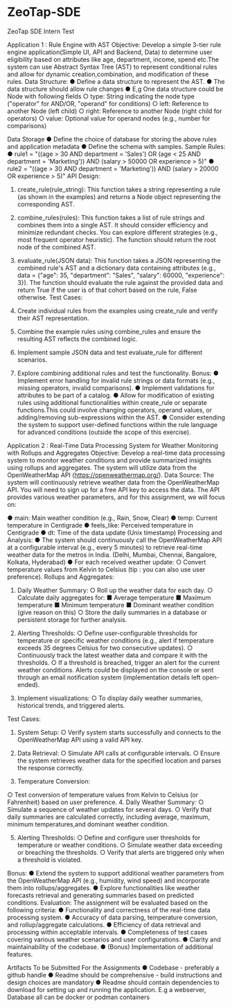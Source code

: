 # ZeoTap-SDE
ZeoTap SDE Intern Test

Application 1 : Rule Engine with AST
Objective:
Develop a simple 3-tier rule engine application(Simple UI, API and Backend, Data) to determine
user eligibility based on attributes like age, department, income, spend etc.The system can use
Abstract Syntax Tree (AST) to represent conditional rules and allow for dynamic
creation,combination, and modification of these rules.
Data Structure:
● Define a data structure to represent the AST.
● The data structure should allow rule changes
● E,g One data structure could be Node with following fields
○ type: String indicating the node type ("operator" for AND/OR, "operand" for
conditions)
○ left: Reference to another Node (left child)
○ right: Reference to another Node (right child for operators)
○ value: Optional value for operand nodes (e.g., number for comparisons)

Data Storage
● Define the choice of database for storing the above rules and application metadata
● Define the schema with samples.
Sample Rules:
● rule1 = "((age > 30 AND department = 'Sales') OR (age < 25 AND
department = 'Marketing')) AND (salary > 50000 OR experience >
5)"
● rule2 = "((age > 30 AND department = 'Marketing')) AND (salary >
20000 OR experience > 5)"
API Design:
1. create_rule(rule_string): This function takes a string representing a rule (as
shown in the examples) and returns a Node object representing the corresponding AST.
2. combine_rules(rules): This function takes a list of rule strings and combines them
into a single AST. It should consider efficiency and minimize redundant checks. You can
explore different strategies (e.g., most frequent operator heuristic). The function should
return the root node of the combined AST.

3. evaluate_rule(JSON data): This function takes a JSON representing the combined
rule's AST and a dictionary data containing attributes (e.g., data = {"age": 35,
"department": "Sales", "salary": 60000, "experience": 3}). The
function should evaluate the rule against the provided data and return True if the user is
of that cohort based on the rule, False otherwise.
Test Cases:
1. Create individual rules from the examples using create_rule and verify their AST
representation.
2. Combine the example rules using combine_rules and ensure the resulting AST
reflects the combined logic.
3. Implement sample JSON data and test evaluate_rule for different scenarios.
4. Explore combining additional rules and test the functionality.
Bonus:
● Implement error handling for invalid rule strings or data formats (e.g., missing operators,
invalid comparisons).
● Implement validations for attributes to be part of a catalog.
● Allow for modification of existing rules using additional functionalities within
create_rule or separate functions.This could involve changing operators, operand
values, or adding/removing sub-expressions within the AST.
● Consider extending the system to support user-defined functions within the rule
language for advanced conditions (outside the scope of this exercise).

Application 2 : Real-Time Data Processing System for
Weather Monitoring with Rollups and Aggregates
Objective:
Develop a real-time data processing system to monitor weather conditions and provide
summarized insights using rollups and aggregates. The system will utilize data from the
OpenWeatherMap API (https://openweathermap.org/).
Data Source:
The system will continuously retrieve weather data from the OpenWeatherMap API. You will
need to sign up for a free API key to access the data. The API provides various weather
parameters, and for this assignment, we will focus on:

● main: Main weather condition (e.g., Rain, Snow, Clear)
● temp: Current temperature in Centigrade
● feels_like: Perceived temperature in Centigrade
● dt: Time of the data update (Unix timestamp)
Processing and Analysis:
● The system should continuously call the OpenWeatherMap API at a configurable interval
(e.g., every 5 minutes) to retrieve real-time weather data for the metros in India. (Delhi,
Mumbai, Chennai, Bangalore, Kolkata, Hyderabad)
● For each received weather update:
○ Convert temperature values from Kelvin to Celsius (tip : you can also use user
preference).
Rollups and Aggregates:
1. Daily Weather Summary:
○ Roll up the weather data for each day.
○ Calculate daily aggregates for:
■ Average temperature
■ Maximum temperature
■ Minimum temperature
■ Dominant weather condition (give reason on this)
○ Store the daily summaries in a database or persistent storage for further analysis.
2. Alerting Thresholds:
○ Define user-configurable thresholds for temperature or specific weather
conditions (e.g., alert if temperature exceeds 35 degrees Celsius for two
consecutive updates).
○ Continuously track the latest weather data and compare it with the thresholds.
○ If a threshold is breached, trigger an alert for the current weather conditions.
Alerts could be displayed on the console or sent through an email notification
system (implementation details left open-ended).

3. Implement visualizations:
○ To display daily weather summaries, historical trends, and triggered alerts.

Test Cases:
1. System Setup:
○ Verify system starts successfully and connects to the OpenWeatherMap API
using a valid API key.

2. Data Retrieval:
○ Simulate API calls at configurable intervals.
○ Ensure the system retrieves weather data for the specified location and parses
the response correctly.
3. Temperature Conversion:

○ Test conversion of temperature values from Kelvin to Celsius (or Fahrenheit)
based on user preference.
4. Daily Weather Summary:
○ Simulate a sequence of weather updates for several days.
○ Verify that daily summaries are calculated correctly, including average, maximum,
minimum temperatures,and dominant weather condition.

5. Alerting Thresholds:
○ Define and configure user thresholds for temperature or weather conditions.
○ Simulate weather data exceeding or breaching the thresholds.
○ Verify that alerts are triggered only when a threshold is violated.

Bonus:
● Extend the system to support additional weather parameters from the OpenWeatherMap
API (e.g., humidity, wind speed) and incorporate them into rollups/aggregates.
● Explore functionalities like weather forecasts retrieval and generating summaries based
on predicted conditions.
Evaluation:
The assignment will be evaluated based on the following criteria:
● Functionality and correctness of the real-time data processing system.
● Accuracy of data parsing, temperature conversion, and rollup/aggregate calculations.
● Efficiency of data retrieval and processing within acceptable intervals.
● Completeness of test cases covering various weather scenarios and user configurations.
● Clarity and maintainability of the codebase.
● (Bonus) Implementation of additional features.

Artifacts To be Submitted For the Assignments
● Codebase - preferably a github handle
● Readme should be comprehensive - build instructions and design choices are
mandatory
● Readme should contain dependencies to download for setting up and running the
application. E.g a webserver, Database all can be docker or podman containers
